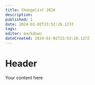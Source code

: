 ```yaml
---
title: Changelist 2024
description: 
published: 1
date: 2024-01-02T23:52:26.127Z
tags: 
editor: markdown
dateCreated: 2024-01-02T23:52:26.127Z
---
```


# Header
Your content here